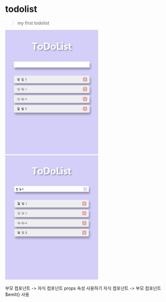 # todolist

> my first todolist

<img src="./public/image.png" width="300px" height="400px" alt="입력 전">
<img src="./public/image2.png" width="300px" height="400px" alt="입력 후">

부모 컴포넌트 -> 자식 컴포넌트 props 속성 사용하기
자식 컴포넌트 -> 부모 컴포넌트 $emit() 사용




